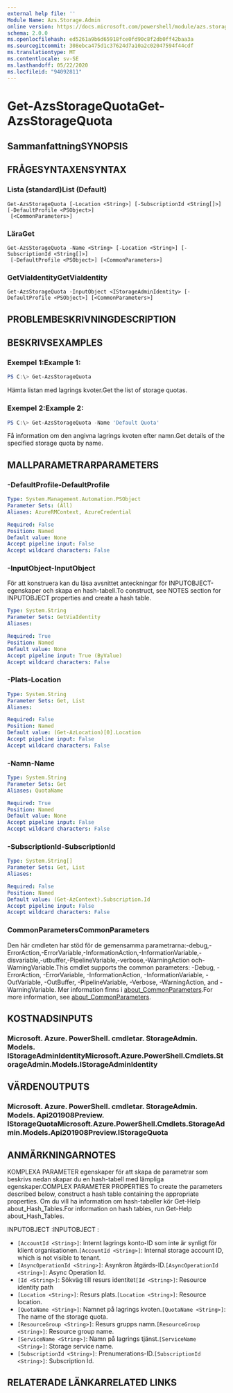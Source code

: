 ```yaml
---
external help file: ''
Module Name: Azs.Storage.Admin
online version: https://docs.microsoft.com/powershell/module/azs.storage.admin/get-azsstoragequota
schema: 2.0.0
ms.openlocfilehash: ed5261a9b6d65918fce0fd90c8f2db0ff42baa3a
ms.sourcegitcommit: 308ebca475d1c37624d7a10a2c02047594f44cdf
ms.translationtype: MT
ms.contentlocale: sv-SE
ms.lasthandoff: 05/22/2020
ms.locfileid: "94092811"
---
```

# <span data-ttu-id="4c957-101">Get-AzsStorageQuota</span><span class="sxs-lookup"><span data-stu-id="4c957-101">Get-AzsStorageQuota</span></span>

## <span data-ttu-id="4c957-102">Sammanfattning</span><span class="sxs-lookup"><span data-stu-id="4c957-102">SYNOPSIS</span></span>


## <span data-ttu-id="4c957-103">FRÅGESYNTAXEN</span><span class="sxs-lookup"><span data-stu-id="4c957-103">SYNTAX</span></span>

### <span data-ttu-id="4c957-104">Lista (standard)</span><span class="sxs-lookup"><span data-stu-id="4c957-104">List (Default)</span></span>
```
Get-AzsStorageQuota [-Location <String>] [-SubscriptionId <String[]>] [-DefaultProfile <PSObject>]
 [<CommonParameters>]
```

### <span data-ttu-id="4c957-105">Lära</span><span class="sxs-lookup"><span data-stu-id="4c957-105">Get</span></span>
```
Get-AzsStorageQuota -Name <String> [-Location <String>] [-SubscriptionId <String[]>]
 [-DefaultProfile <PSObject>] [<CommonParameters>]
```

### <span data-ttu-id="4c957-106">GetViaIdentity</span><span class="sxs-lookup"><span data-stu-id="4c957-106">GetViaIdentity</span></span>
```
Get-AzsStorageQuota -InputObject <IStorageAdminIdentity> [-DefaultProfile <PSObject>] [<CommonParameters>]
```

## <span data-ttu-id="4c957-107">PROBLEMBESKRIVNING</span><span class="sxs-lookup"><span data-stu-id="4c957-107">DESCRIPTION</span></span>


## <span data-ttu-id="4c957-108">BESKRIVS</span><span class="sxs-lookup"><span data-stu-id="4c957-108">EXAMPLES</span></span>

### <span data-ttu-id="4c957-109">Exempel 1:</span><span class="sxs-lookup"><span data-stu-id="4c957-109">Example 1:</span></span>
```powershell
PS C:\> Get-AzsStorageQuota
```

<span data-ttu-id="4c957-110">Hämta listan med lagrings kvoter.</span><span class="sxs-lookup"><span data-stu-id="4c957-110">Get the list of storage quotas.</span></span>

### <span data-ttu-id="4c957-111">Exempel 2:</span><span class="sxs-lookup"><span data-stu-id="4c957-111">Example 2:</span></span>
```powershell
PS C:\> Get-AzsStorageQuota -Name 'Default Quota'
```

<span data-ttu-id="4c957-112">Få information om den angivna lagrings kvoten efter namn.</span><span class="sxs-lookup"><span data-stu-id="4c957-112">Get details of the specified storage quota by name.</span></span>

## <span data-ttu-id="4c957-113">MALLPARAMETRAR</span><span class="sxs-lookup"><span data-stu-id="4c957-113">PARAMETERS</span></span>

### <span data-ttu-id="4c957-114">-DefaultProfile</span><span class="sxs-lookup"><span data-stu-id="4c957-114">-DefaultProfile</span></span>


```yaml
Type: System.Management.Automation.PSObject
Parameter Sets: (All)
Aliases: AzureRMContext, AzureCredential

Required: False
Position: Named
Default value: None
Accept pipeline input: False
Accept wildcard characters: False

```

### <span data-ttu-id="4c957-115">-InputObject</span><span class="sxs-lookup"><span data-stu-id="4c957-115">-InputObject</span></span>
<span data-ttu-id="4c957-116">För att konstruera kan du läsa avsnittet anteckningar för INPUTOBJECT-egenskaper och skapa en hash-tabell.</span><span class="sxs-lookup"><span data-stu-id="4c957-116">To construct, see NOTES section for INPUTOBJECT properties and create a hash table.</span></span>

```yaml
Type: System.String
Parameter Sets: GetViaIdentity
Aliases:

Required: True
Position: Named
Default value: None
Accept pipeline input: True (ByValue)
Accept wildcard characters: False

```

### <span data-ttu-id="4c957-117">-Plats</span><span class="sxs-lookup"><span data-stu-id="4c957-117">-Location</span></span>


```yaml
Type: System.String
Parameter Sets: Get, List
Aliases:

Required: False
Position: Named
Default value: (Get-AzLocation)[0].Location
Accept pipeline input: False
Accept wildcard characters: False

```

### <span data-ttu-id="4c957-118">-Namn</span><span class="sxs-lookup"><span data-stu-id="4c957-118">-Name</span></span>


```yaml
Type: System.String
Parameter Sets: Get
Aliases: QuotaName

Required: True
Position: Named
Default value: None
Accept pipeline input: False
Accept wildcard characters: False

```

### <span data-ttu-id="4c957-119">-SubscriptionId</span><span class="sxs-lookup"><span data-stu-id="4c957-119">-SubscriptionId</span></span>


```yaml
Type: System.String[]
Parameter Sets: Get, List
Aliases:

Required: False
Position: Named
Default value: (Get-AzContext).Subscription.Id
Accept pipeline input: False
Accept wildcard characters: False

```

### <span data-ttu-id="4c957-120">CommonParameters</span><span class="sxs-lookup"><span data-stu-id="4c957-120">CommonParameters</span></span>
<span data-ttu-id="4c957-121">Den här cmdleten har stöd för de gemensamma parametrarna:-debug,-ErrorAction,-ErrorVariable,-InformationAction,-InformationVariable,-disvariable,-utbuffer,-PipelineVariable,-verbose,-WarningAction och-WarningVariable.</span><span class="sxs-lookup"><span data-stu-id="4c957-121">This cmdlet supports the common parameters: -Debug, -ErrorAction, -ErrorVariable, -InformationAction, -InformationVariable, -OutVariable, -OutBuffer, -PipelineVariable, -Verbose, -WarningAction, and -WarningVariable.</span></span> <span data-ttu-id="4c957-122">Mer information finns i [about_CommonParameters](http://go.microsoft.com/fwlink/?LinkID=113216).</span><span class="sxs-lookup"><span data-stu-id="4c957-122">For more information, see [about_CommonParameters](http://go.microsoft.com/fwlink/?LinkID=113216).</span></span>

## <span data-ttu-id="4c957-123">KOSTNADS</span><span class="sxs-lookup"><span data-stu-id="4c957-123">INPUTS</span></span>

### <span data-ttu-id="4c957-124">Microsoft. Azure. PowerShell. cmdletar. StorageAdmin. Models. IStorageAdminIdentity</span><span class="sxs-lookup"><span data-stu-id="4c957-124">Microsoft.Azure.PowerShell.Cmdlets.StorageAdmin.Models.IStorageAdminIdentity</span></span>

## <span data-ttu-id="4c957-125">VÄRDEN</span><span class="sxs-lookup"><span data-stu-id="4c957-125">OUTPUTS</span></span>

### <span data-ttu-id="4c957-126">Microsoft. Azure. PowerShell. cmdletar. StorageAdmin. Models. Api201908Preview. IStorageQuota</span><span class="sxs-lookup"><span data-stu-id="4c957-126">Microsoft.Azure.PowerShell.Cmdlets.StorageAdmin.Models.Api201908Preview.IStorageQuota</span></span>



## <span data-ttu-id="4c957-127">ANMÄRKNINGAR</span><span class="sxs-lookup"><span data-stu-id="4c957-127">NOTES</span></span>

<span data-ttu-id="4c957-128">KOMPLEXA PARAMETER egenskaper för att skapa de parametrar som beskrivs nedan skapar du en hash-tabell med lämpliga egenskaper.</span><span class="sxs-lookup"><span data-stu-id="4c957-128">COMPLEX PARAMETER PROPERTIES To create the parameters described below, construct a hash table containing the appropriate properties.</span></span> <span data-ttu-id="4c957-129">Om du vill ha information om hash-tabeller kör Get-Help about_Hash_Tables.</span><span class="sxs-lookup"><span data-stu-id="4c957-129">For information on hash tables, run Get-Help about_Hash_Tables.</span></span>

<span data-ttu-id="4c957-130">INPUTOBJECT <IStorageAdminIdentity> :</span><span class="sxs-lookup"><span data-stu-id="4c957-130">INPUTOBJECT <IStorageAdminIdentity>:</span></span> 
  - <span data-ttu-id="4c957-131">`[AccountId <String>]`: Internt lagrings konto-ID som inte är synligt för klient organisationen.</span><span class="sxs-lookup"><span data-stu-id="4c957-131">`[AccountId <String>]`: Internal storage account ID, which is not visible to tenant.</span></span>
  - <span data-ttu-id="4c957-132">`[AsyncOperationId <String>]`: Asynkron åtgärds-ID.</span><span class="sxs-lookup"><span data-stu-id="4c957-132">`[AsyncOperationId <String>]`: Async Operation Id.</span></span>
  - <span data-ttu-id="4c957-133">`[Id <String>]`: Sökväg till resurs identitet</span><span class="sxs-lookup"><span data-stu-id="4c957-133">`[Id <String>]`: Resource identity path</span></span>
  - <span data-ttu-id="4c957-134">`[Location <String>]`: Resurs plats.</span><span class="sxs-lookup"><span data-stu-id="4c957-134">`[Location <String>]`: Resource location.</span></span>
  - <span data-ttu-id="4c957-135">`[QuotaName <String>]`: Namnet på lagrings kvoten.</span><span class="sxs-lookup"><span data-stu-id="4c957-135">`[QuotaName <String>]`: The name of the storage quota.</span></span>
  - <span data-ttu-id="4c957-136">`[ResourceGroup <String>]`: Resurs grupps namn.</span><span class="sxs-lookup"><span data-stu-id="4c957-136">`[ResourceGroup <String>]`: Resource group name.</span></span>
  - <span data-ttu-id="4c957-137">`[ServiceName <String>]`: Namn på lagrings tjänst.</span><span class="sxs-lookup"><span data-stu-id="4c957-137">`[ServiceName <String>]`: Storage service name.</span></span>
  - <span data-ttu-id="4c957-138">`[SubscriptionId <String>]`: Prenumerations-ID.</span><span class="sxs-lookup"><span data-stu-id="4c957-138">`[SubscriptionId <String>]`: Subscription Id.</span></span>

## <span data-ttu-id="4c957-139">RELATERADE LÄNKAR</span><span class="sxs-lookup"><span data-stu-id="4c957-139">RELATED LINKS</span></span>

